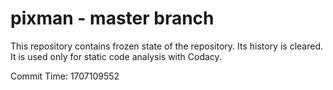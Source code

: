 # pixman - master branch

This repository contains frozen state of the repository.
Its history is cleared. It is used only for static code
analysis with Codacy.

Commit Time: 1707109552